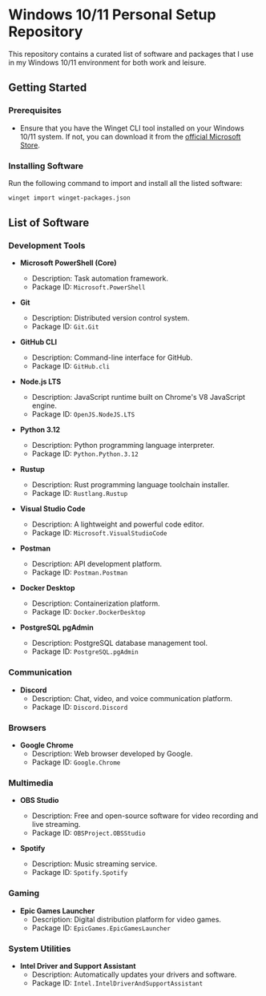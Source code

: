 # Windows 10/11 Personal Setup Repository

This repository contains a curated list of software and packages that I use in my Windows 10/11 environment for both work and leisure. 

## Getting Started

### Prerequisites

- Ensure that you have the Winget CLI tool installed on your Windows 10/11 system. If not, you can download it from the [official Microsoft Store](https://aka.ms/winget-cli).
  
### Installing Software

Run the following command to import and install all the listed software:

```bash
winget import winget-packages.json
```

## List of Software

### Development Tools

- **Microsoft PowerShell (Core)**
  - Description: Task automation framework.
  - Package ID: `Microsoft.PowerShell`

- **Git**
  - Description: Distributed version control system.
  - Package ID: `Git.Git`

- **GitHub CLI**
  - Description: Command-line interface for GitHub.
  - Package ID: `GitHub.cli`

- **Node.js LTS**
  - Description: JavaScript runtime built on Chrome's V8 JavaScript engine.
  - Package ID: `OpenJS.NodeJS.LTS`

- **Python 3.12**
  - Description: Python programming language interpreter.
  - Package ID: `Python.Python.3.12`

- **Rustup**
  - Description: Rust programming language toolchain installer.
  - Package ID: `Rustlang.Rustup`

- **Visual Studio Code**
  - Description: A lightweight and powerful code editor.
  - Package ID: `Microsoft.VisualStudioCode`

- **Postman**
  - Description: API development platform.
  - Package ID: `Postman.Postman`

- **Docker Desktop**
  - Description: Containerization platform.
  - Package ID: `Docker.DockerDesktop`

- **PostgreSQL pgAdmin**
  - Description: PostgreSQL database management tool.
  - Package ID: `PostgreSQL.pgAdmin`

### Communication

- **Discord**
  - Description: Chat, video, and voice communication platform.
  - Package ID: `Discord.Discord`

### Browsers

- **Google Chrome**
  - Description: Web browser developed by Google.
  - Package ID: `Google.Chrome`

### Multimedia

- **OBS Studio**
  - Description: Free and open-source software for video recording and live streaming.
  - Package ID: `OBSProject.OBSStudio`

- **Spotify**
  - Description: Music streaming service.
  - Package ID: `Spotify.Spotify`

### Gaming

- **Epic Games Launcher**
  - Description: Digital distribution platform for video games.
  - Package ID: `EpicGames.EpicGamesLauncher`

### System Utilities

- **Intel Driver and Support Assistant**
  - Description: Automatically updates your drivers and software.
  - Package ID: `Intel.IntelDriverAndSupportAssistant`
